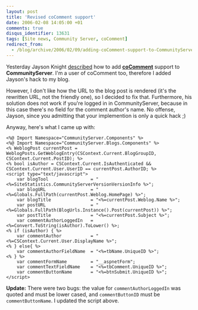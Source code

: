 ```yaml
---
layout: post
title: 'Revised coComment support'
date: 2006-02-08 14:05:00 +01
comments: true
disqus_identifier: 13631
tags: [Site news, Community Server, coComment]
redirect_from:
  - /blog/archive/2006/02/09/adding-coComment-support-to-CommunityServer.aspx
---
```


Yesterday Jayson Knight [described](http://jaysonknight.com/blog/archive/2006/02/08/7008.aspx) how to add [**coComment**](http://cocomment.com/) support to **CommunityServer**. I'm a user of coComment too, therefore I added Jayson's hack to my blog.

However, I don't like how the URL to the blog post is rendered (it's the rewritten URL, not the friendly one), so I decided to fix that. Furthermore, his solution does not work if you're logged in in CommunityServer, because in this case there's no field for the comment author's name. No offense, Jayson, since you admitting that your implemention is only a quick hack ;)

Anyway, here's what I came up with:

``` aspnet
<%@ Import Namespace="CommunityServer.Components" %>
<%@ Import Namespace="CommunityServer.Blogs.Components" %>
<% WeblogPost currentPost = WeblogPosts.GetWeblogEntry(CSContext.Current.BlogGroupID, CSContext.Current.PostID); %>
<% bool isAuthor = CSContext.Current.IsAuthenticated && CSContext.Current.User.UserID == currentPost.AuthorID; %>
<script type="text/javascript">
    var blogTool                = "<%=SiteStatistics.CommunityServerVersionVersionInfo %>";
    var blogURL                 = "<%=Globals.FullPath(currentPost.Weblog.HomePage) %>";
    var blogTitle               = "<%=currentPost.Weblog.Name %>";
    var postURL                 = "<%=Globals.FullPath(BlogUrls.Instance().Post(currentPost)) %>";
    var postTitle               = "<%=currentPost.Subject %>";
    var commentAuthorLoggedIn   = <%=Convert.ToString(isAuthor).ToLower() %>;
<% if (isAuthor) { %>
    var commentAuthor           = "<%=CSContext.Current.User.DisplayName %>";
<% } else{ %>
    var commentAuthorFieldName  = "<%=tbName.UniqueID %>";
<% } %>
    var commentFormName         = "__aspnetForm";
    var commentTextFieldName    = "<%=tbComment.UniqueID %>";
    var commentButtonName       = "<%=btnSubmit.UniqueID %>";
</script>
```

**Update:** There were two bugs: the value for `commentAuthorLoggedIn` was quoted and must be lower cased, and `commentButtonID` must be `commentButtonName`. I updated the script above.


